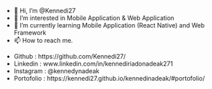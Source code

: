 - 👋 Hi, I’m @Kennedi27
- 👀 I’m interested in Mobile Application & Web Application
- 🌱 I’m currently learning Mobile Application (React Native) and Web Framework
- 📫 How to reach me.
<ul>
  <li>Github : https://github.com/Kennedi27/</li>
  <li>Linkedin : www.linkedin.com/in/kennediriadonadeak271</li>
  <li>Instagram : @kennedynadeak</li>
  <li>Portofolio : https://kennedi27.github.io/kennedinadeak/#portofolio/</li>
</ul>


<!---
Kennedi27/Kennedi27 is a ✨ special ✨ repository because its `README.md` (this file) appears on your GitHub profile.
You can click the Preview link to take a look at your changes.
- 💞️ I’m looking to collaborate on 
--->
